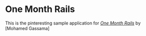 # One Month Rails 

This is the pinteresting sample application for 
[*One Month Rails*](http://onemonthrails.com)
by [Mohamed Gassama]